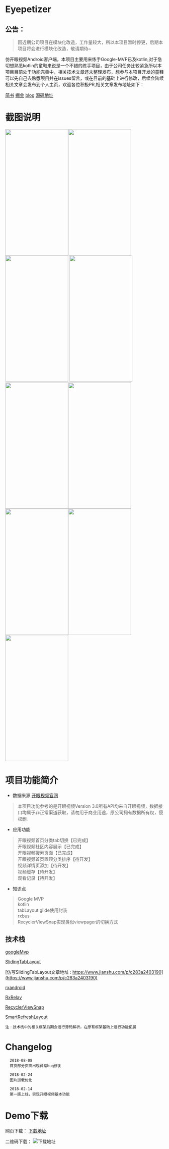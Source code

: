 # Eyepetizer

## 公告：
> 因近期公司项目在模块化改造，工作量较大，所以本项目暂时停更，后期本项目将会进行模块化改造，敬请期待~

仿开眼视频Android客户端，本项目主要用来练手Google-MVP已及kotlin,对于急切想熟悉kotlin的童鞋来说是一个不错的练手项目，由于公司任务比较紧急所以本项目目前处于功能完善中，相关技术文章还未整理发布，想参与本项目开发的童鞋可以先自己去熟悉项目并在issues留言，或在目前的基础上进行修改，后续会陆续相关文章会发布到个人主页，欢迎各位积极PR,相关文章发布地址如下：

[简书](https://www.jianshu.com/u/e687a486a27c)
[掘金](https://juejin.im/user/57102c3c71cfe40067537379/posts)
[blog](http://liuzheng.space/#blog)
[源码地址](https://github.com/momentslz/Eyepetizer)


# 截图说明
<img width="200" height="400" src="https://github.com/momentslz/Eyepetizer/blob/master/img/shouye-faxian.png?raw=true"/><img width="200" height="400" src="https://github.com/momentslz/Eyepetizer/blob/master/img/shouye-guanggao.png?raw=true"/><img width="200" height="400" src="https://github.com/momentslz/Eyepetizer/blob/master/img/shouye-tuijian.png?raw=true"/>
<img width="200" height="400" src="https://github.com/momentslz/Eyepetizer/blob/master/img/guanzhu.png?raw=true"/><img width="200" height="400" src="https://github.com/momentslz/Eyepetizer/blob/master/img/sousuo-error.png?raw=true"/><img width="200" height="400" src="https://github.com/momentslz/Eyepetizer/blob/master/img/sousuo-succ.png?raw=true"/>
<img width="200" height="400" src="https://github.com/momentslz/Eyepetizer/blob/master/img/sousuo.png?raw=true"/><img width="200" height="400" src="https://github.com/momentslz/Eyepetizer/blob/master/img/tongzhi.png?raw=true"/><img width="200" height="400" src="https://github.com/momentslz/Eyepetizer/blob/master/img/wode.png?raw=true"/>

# 项目功能简介
* 数据来源 [开眼视频官网](http://www.kaiyanapp.com/)

> 本项目功能参考的是开眼视频Version 3.0所有API均来自开眼视频，数据接口均属于非正常渠道获取，请勿用于商业用途，原公司拥有数据所有权，侵权删.

* 应用功能

> 开眼视频首页分类tab切换【已完成】  
  开眼视频社区内容展示【已完成】    
  开眼视频搜索页面【已完成】     
  开眼视频首页置顶分类排序【待开发】   
  视频详情页添加【待开发】   
  视频缓存【待开发】   
  观看记录【待开发】
  
* 知识点

> Google MVP   
  kotlin   
  tabLayout
  glide使用封装   
  rxbus   
  RecyclerViewSnap实现类似viewpager的切换方式   
  
  
## 技术栈

[googleMvp](https://github.com/googlesamples/android-architecture)

[SlidingTabLayout](https://github.com/H07000223/FlycoTabLayout/blob/master/README_CN.md)

[仿写SlidingTabLayout文章地址 : https://www.jianshu.com/p/c283a2403190](https://www.jianshu.com/p/c283a2403190)

[rxandroid](https://github.com/ReactiveX/RxAndroid)

[RxRelay](https://github.com/JakeWharton/RxRelay)

[RecyclerViewSnap](https://github.com/rubensousa/RecyclerViewSnap)

[SmartRefreshLayout](https://github.com/scwang90/SmartRefreshLayout)

```
注：技术栈中的相关框架后期会进行源码解析，在原有框架基础上进行功能拓展
```

# Changelog

```
  2018-08-08
  首页部分页面出现异常bug修复

  2018-02-24   
  图片加载优化   
  
  2018-02-14   
  第一版上线，实现开眼视频基本功能 
```

# Demo下载

网页下载：
[下载地址](https://www.pgyer.com/O4Pf)

二维码下载：
![下载地址](https://www.pgyer.com/app/qrcode/O4Pf)
